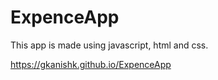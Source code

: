 # ExpenceApp
This app is made using javascript, html and css.

https://gkanishk.github.io/ExpenceApp

